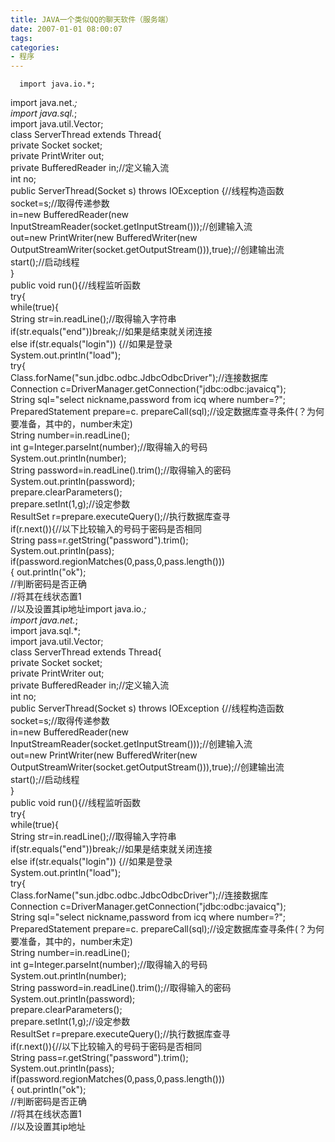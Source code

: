 ```yaml
---
title: JAVA一个类似QQ的聊天软件（服务端）
date: 2007-01-01 08:00:07
tags:
categories:
- 程序
---
```

      import java.io.*;   
 import java.net.*;   
 import java.sql.*;   
 import java.util.Vector;   
 class ServerThread extends Thread{   
 private Socket socket;   
 private PrintWriter out;   
 private BufferedReader in;//定义输入流   
 int no;   
 public ServerThread(Socket s) throws IOException {//线程构造函数   
 socket=s;//取得传递参数   
 in=new BufferedReader(new InputStreamReader(socket.getInputStream()));//创建输入流   
 out=new PrintWriter(new BufferedWriter(new OutputStreamWriter(socket.getOutputStream())),true);//创建输出流   
 start();//启动线程   
 }   
 public void run(){//线程监听函数   
 try{   
 while(true){   
 String str=in.readLine();//取得输入字符串   
 if(str.equals("end"))break;//如果是结束就关闭连接   
 else if(str.equals("login")) {//如果是登录   
 System.out.println("load");   
 try{   
 Class.forName("sun.jdbc.odbc.JdbcOdbcDriver");//连接数据库   
 Connection c=DriverManager.getConnection("jdbc:odbc:javaicq");   
 String sql="select nickname,password from icq where number=?";   
 PreparedStatement prepare=c. prepareCall(sql);//设定数据库查寻条件(？为何要准备，其中的，number未定)   
 String number=in.readLine();   
 int g=Integer.parseInt(number);//取得输入的号码   
 System.out.println(number);   
 String password=in.readLine().trim();//取得输入的密码   
 System.out.println(password);   
 prepare.clearParameters();   
 prepare.setInt(1,g);//设定参数   
 ResultSet r=prepare.executeQuery();//执行数据库查寻   
 if(r.next()){//以下比较输入的号码于密码是否相同   
 String pass=r.getString("password").trim();   
 System.out.println(pass);   
 if(password.regionMatches(0,pass,0,pass.length()))   
 { out.println("ok");   
 //判断密码是否正确   
 //将其在线状态置1   
 //以及设置其ip地址import java.io.*;   
 import java.net.*;   
 import java.sql.*;   
 import java.util.Vector;   
 class ServerThread extends Thread{   
 private Socket socket;   
 private PrintWriter out;   
 private BufferedReader in;//定义输入流   
 int no;   
 public ServerThread(Socket s) throws IOException {//线程构造函数   
 socket=s;//取得传递参数   
 in=new BufferedReader(new InputStreamReader(socket.getInputStream()));//创建输入流   
 out=new PrintWriter(new BufferedWriter(new OutputStreamWriter(socket.getOutputStream())),true);//创建输出流   
 start();//启动线程   
 }   
 public void run(){//线程监听函数   
 try{   
 while(true){   
 String str=in.readLine();//取得输入字符串   
 if(str.equals("end"))break;//如果是结束就关闭连接   
 else if(str.equals("login")) {//如果是登录   
 System.out.println("load");   
 try{   
 Class.forName("sun.jdbc.odbc.JdbcOdbcDriver");//连接数据库   
 Connection c=DriverManager.getConnection("jdbc:odbc:javaicq");   
 String sql="select nickname,password from icq where number=?";   
 PreparedStatement prepare=c. prepareCall(sql);//设定数据库查寻条件(？为何要准备，其中的，number未定)   
 String number=in.readLine();   
 int g=Integer.parseInt(number);//取得输入的号码   
 System.out.println(number);   
 String password=in.readLine().trim();//取得输入的密码   
 System.out.println(password);   
 prepare.clearParameters();   
 prepare.setInt(1,g);//设定参数   
 ResultSet r=prepare.executeQuery();//执行数据库查寻   
 if(r.next()){//以下比较输入的号码于密码是否相同   
 String pass=r.getString("password").trim();   
 System.out.println(pass);   
 if(password.regionMatches(0,pass,0,pass.length()))   
 { out.println("ok");   
 //判断密码是否正确   
 //将其在线状态置1   
 //以及设置其ip地址